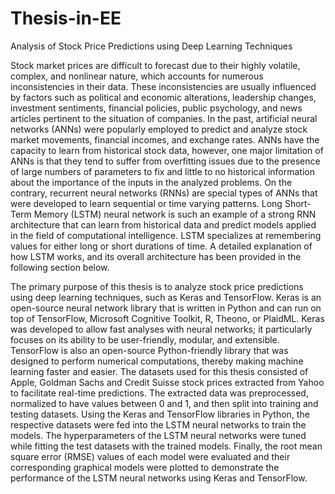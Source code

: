 # Thesis-in-EE
Analysis of Stock Price Predictions using Deep Learning Techniques

Stock market prices are difficult to forecast due to their highly volatile, complex, and nonlinear nature, which accounts for numerous inconsistencies in their data. These inconsistencies are usually influenced by factors such as political and economic alterations, leadership changes, investment sentiments, financial policies, public psychology, and news articles pertinent to the situation of companies. In the past, artificial neural networks (ANNs) were popularly employed to predict and analyze stock market movements, financial incomes, and exchange rates. ANNs have the capacity to learn from historical stock data, however, one major limitation of ANNs is that they tend to suffer from overfitting issues due to the presence of large numbers of parameters to fix and little to no historical information about the importance of the inputs in the analyzed problems. On the contrary, recurrent neural networks (RNNs) are special types of ANNs that were developed to learn sequential or time varying patterns. Long Short-Term Memory (LSTM) neural network is such an example of a strong RNN architecture that can learn from historical data and predict models applied in the field of computational intelligence. LSTM specializes at remembering values for either long or short durations of time. A detailed explanation of how LSTM works, and its overall architecture has been provided in the following section below.

The primary purpose of this thesis is to analyze stock price predictions using deep learning techniques, such as Keras and TensorFlow. Keras is an open-source neural network library that is written in Python and can run on top of TensorFlow, Microsoft Cognitive Toolkit, R, Theono, or PlaidML. Keras was developed to allow fast analyses with neural networks; it particularly focuses on its ability to be user-friendly, modular, and extensible. TensorFlow is also an open-source Python-friendly library that was designed to perform numerical computations, thereby making machine learning faster and easier. The datasets used for this thesis consisted of Apple, Goldman Sachs and Credit Suisse stock prices extracted from Yahoo to facilitate real-time predictions. The extracted data was preprocessed, normalized to have values between 0 and 1, and then split into training and testing datasets. Using the Keras and TensorFlow libraries in Python, the respective datasets were fed into the LSTM neural networks to train the models. The hyperparameters of the LSTM neural networks were tuned while fitting the test datasets with the trained models. Finally, the root mean square error (RMSE) values of each model were evaluated and their corresponding graphical models were plotted to demonstrate the performance of the LSTM neural networks using Keras and TensorFlow. 
